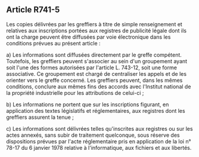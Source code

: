 Article R741-5
----
Les copies délivrées par les greffiers à titre de simple renseignement et
relatives aux inscriptions portées aux registres de publicité légale dont ils
ont la charge peuvent être diffusées par voie électronique dans les conditions
prévues au présent article :

a) Les informations sont diffusées directement par le greffe compétent.
Toutefois, les greffiers peuvent s'associer au sein d'un groupement ayant soit
l'une des formes autorisées par l'article L. 743-12, soit une forme associative.
Ce groupement est chargé de centraliser les appels et de les orienter vers le
greffe concerné. Les greffiers peuvent, dans les mêmes conditions, conclure aux
mêmes fins des accords avec l'Institut national de la propriété industrielle
pour les attributions de celui-ci ;

b) Les informations ne portent que sur les inscriptions figurant, en application
des textes législatifs et réglementaires, aux registres dont les greffiers
assurent la tenue ;

c) Les informations sont délivrées telles qu'inscrites aux registres ou sur les
actes annexés, sans subir de traitement quelconque, sous réserve des
dispositions prévues par l'acte réglementaire pris en application de la loi n°
78-17 du 6 janvier 1978 relative à l'informatique, aux fichiers et aux libertés.

